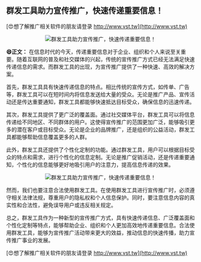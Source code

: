 ## **群发工具助力宣传推广，快速传递重要信息！**

[😍想了解推广相关软件的朋友请登录 http://www.vst.tw](http://www.vst.tw)

 <center><img src="https://vst.tw/MP4/tuiguang/png/3.png" alt="群发工具助力宣传推广，快速传递重要信息！"></center>

**😄正文：**
在信息时代的今天，传递重要信息对于企业、组织和个人来说至关重要。随着互联网的普及和社交媒体的兴起，传统的宣传推广方式已经无法满足快速传递信息的需求。而群发工具的出现，为宣传推广提供了一种快速、高效的解决方案。

首先，群发工具具有快速传递信息的特点。相比传统的宣传方式，如传单、广告等，群发工具可以在短时间内将信息发送给大量的受众。无论是推广产品、宣传活动还是传达重要通知，群发工具都能够快速抵达目标受众，确保信息的迅速传递。

其次，群发工具提供了更广泛的覆盖面。通过社交媒体平台，群发工具可以将信息传递给不同地区、不同群体的用户。这使得宣传推广的范围更加广泛，能够吸引更多的潜在客户或目标受众。无论是企业的品牌推广，还是组织的公益活动，群发工具都能够帮助信息覆盖更多的人群。

此外，群发工具还提供了个性化定制的功能。通过群发工具，用户可以根据目标受众的特点和需求，进行个性化的信息定制。无论是推广促销活动，还是传递重要通知，个性化的信息能够更好地吸引用户的注意力，提高信息传递的效果。

 <center><img src="https://vst.tw/MP4/tuiguang/png/3.png" alt="群发工具助力宣传推广，快速传递重要信息！"></center>

然而，我们也要注意合法使用群发工具。在使用群发工具进行宣传推广时，必须遵守相关法律法规，尊重用户的隐私权和个人信息保护。同时，要注意信息内容的真实性和合法性，避免误导用户或违反相关规定。

总之，群发工具作为一种新型的宣传推广方式，具有快速传递信息、广泛覆盖面和个性化定制等特点，能够帮助企业、组织和个人更加高效地传递重要信息。合法使用群发工具，能够为宣传推广活动带来更大的效益，推动信息的快速传播，助力宣传推广事业的发展。

[😍想了解推广相关软件的朋友请登录 http://www.vst.tw](http://www.vst.tw)



